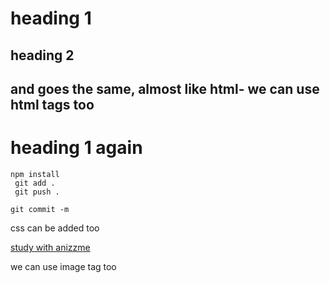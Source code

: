 # heading 1

## heading 2 
## and goes the same, almost like html- we can use html tags too

# heading  1 again
` npm install `  
` git add .`  
` git push .`

``` git add .
git commit -m
```

css can be added too

[study with anizzme](https://github.com/anizzme/test-git)

we can use image tag too



